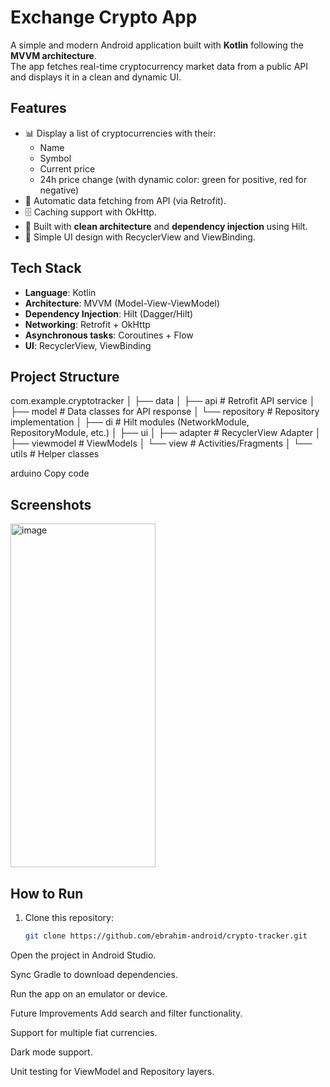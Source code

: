 # Exchange Crypto App

A simple and modern Android application built with **Kotlin** following the **MVVM architecture**.  
The app fetches real-time cryptocurrency market data from a public API and displays it in a clean and dynamic UI.  

## Features

- 📊 Display a list of cryptocurrencies with their:
  - Name  
  - Symbol  
  - Current price  
  - 24h price change (with dynamic color: green for positive, red for negative)  
- 🔄 Automatic data fetching from API (via Retrofit).  
- 🗄️ Caching support with OkHttp.  
- 🧩 Built with **clean architecture** and **dependency injection** using Hilt.  
- 🎨 Simple UI design with RecyclerView and ViewBinding.  

## Tech Stack

- **Language**: Kotlin  
- **Architecture**: MVVM (Model-View-ViewModel)  
- **Dependency Injection**: Hilt (Dagger/Hilt)  
- **Networking**: Retrofit + OkHttp  
- **Asynchronous tasks**: Coroutines + Flow  
- **UI**: RecyclerView, ViewBinding  

## Project Structure

com.example.cryptotracker
│
├── data
│ ├── api # Retrofit API service
│ ├── model # Data classes for API response
│ └── repository # Repository implementation
│
├── di # Hilt modules (NetworkModule, RepositoryModule, etc.)
│
├── ui
│ ├── adapter # RecyclerView Adapter
│ ├── viewmodel # ViewModels
│ └── view # Activities/Fragments
│
└── utils # Helper classes

arduino
Copy code

## Screenshots

<img width="232" height="550" alt="image" src="https://github.com/user-attachments/assets/23609dfd-0626-4c82-ba9d-669d8a8acc30" />

## How to Run

1. Clone this repository:  
   ```bash
   git clone https://github.com/ebrahim-android/crypto-tracker.git
Open the project in Android Studio.

Sync Gradle to download dependencies.

Run the app on an emulator or device.

Future Improvements
Add search and filter functionality.

Support for multiple fiat currencies.

Dark mode support.

Unit testing for ViewModel and Repository layers.
